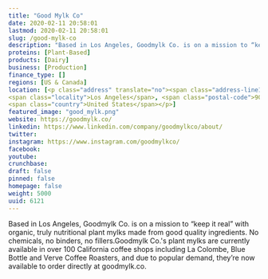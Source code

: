 ```yaml
---
title: "Good Mylk Co"
date: 2020-02-11 20:58:01
lastmod: 2020-02-11 20:58:01
slug: /good-mylk-co
description: "Based in Los Angeles, Goodmylk Co. is on a mission to “keep it real” with organic, truly nutritional plant mylks made from good quality ingredients. No chemicals, no binders, no fillers.Goodmylk Co.'s plant mylks are currently available in over 100 California coffee shops including La Colombe, Blue Bottle and Verve Coffee Roasters, and due to popular demand, they’re now available to order directly at goodmylk.co."
proteins: [Plant-Based]
products: [Dairy]
business: [Production]
finance_type: []
regions: [US & Canada]
location: [<p class="address" translate="no"><span class="address-line1">West 1st Street</span><br>
<span class="locality">Los Angeles</span>, <span class="postal-code">90012</span><br>
<span class="country">United States</span></p>]
featured_image: "good_mylk.png"
website: https://goodmylk.co/
linkedin: https://www.linkedin.com/company/goodmylkco/about/
twitter: 
instagram: https://www.instagram.com/goodmylkco/
facebook: 
youtube: 
crunchbase: 
draft: false
pinned: false
homepage: false
weight: 5000
uuid: 6121
---
```

Based in Los Angeles, Goodmylk Co. is on a mission to “keep it real” with organic, truly nutritional plant mylks made from good quality ingredients. No chemicals, no binders, no fillers.Goodmylk Co.'s plant mylks are currently available in over 100 California coffee shops including La Colombe, Blue Bottle and Verve Coffee Roasters, and due to popular demand, they’re now available to order directly at goodmylk.co.
